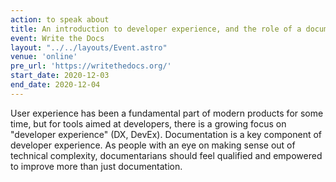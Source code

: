 ```yaml
---
action: to speak about
title: An introduction to developer experience, and the role of a documentarian
event: Write the Docs
layout: "../../layouts/Event.astro"
venue: 'online'
pre_url: 'https://writethedocs.org/'
start_date: 2020-12-03
end_date: 2020-12-04
---
```



User experience has been a fundamental part of modern products for some time, but for tools aimed at developers, there is a growing focus on "developer experience" (DX, DevEx). Documentation is a key component of developer experience. As people with an eye on making sense out of technical complexity, documentarians should feel qualified and empowered to improve more than just documentation.